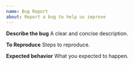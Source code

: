 ```yaml
---
name: Bug Report
about: Report a bug to help us improve
---
```


**Describe the bug**
A clear and concise description.

**To Reproduce**
Steps to reproduce.

**Expected behavior**
What you expected to happen.
